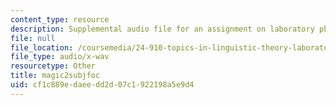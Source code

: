 ```yaml
---
content_type: resource
description: Supplemental audio file for an assignment on laboratory phonology.
file: null
file_location: /coursemedia/24-910-topics-in-linguistic-theory-laboratory-phonology-spring-2007/cf1c889edaeedd2d07c1922198a5e9d4_magic2subjfoc.wav
file_type: audio/x-wav
resourcetype: Other
title: magic2subjfoc
uid: cf1c889e-daee-dd2d-07c1-922198a5e9d4
---
```

